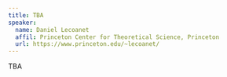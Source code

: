 ```yaml
---
title: TBA
speaker:
  name: Daniel Lecoanet
  affil: Princeton Center for Theoretical Science, Princeton
  url: https://www.princeton.edu/~lecoanet/
---
```


TBA
